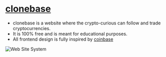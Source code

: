 # [clonebase](www.clonebase.herokuapp.com)

* clonebase is a website where the crypto-curious can follow and trade cryptocurrencies. 
* It is 100% free and is meant for educational purposes.
* All frontend design is fully inspired by [coinbase](www.coinbase.com)


![Web Site System](wiki/clonebase_demo-min.gif)

